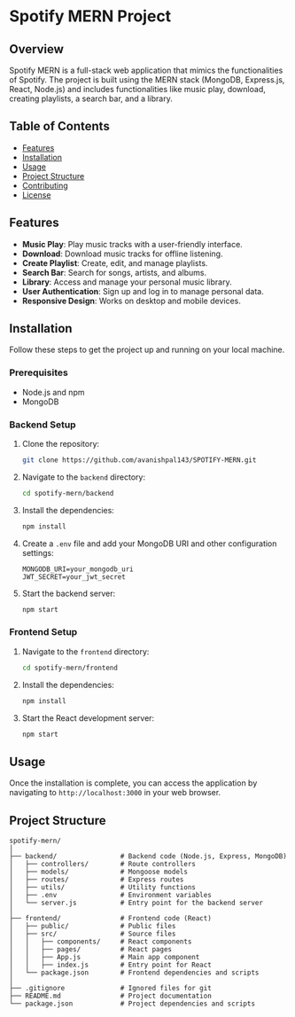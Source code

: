 # Spotify MERN Project

## Overview
Spotify MERN is a full-stack web application that mimics the functionalities of Spotify. The project is built using the MERN stack (MongoDB, Express.js, React, Node.js) and includes functionalities like music play, download, creating playlists, a search bar, and a library.

## Table of Contents
- [Features](#features)
- [Installation](#installation)
- [Usage](#usage)
- [Project Structure](#project-structure)
- [Contributing](#contributing)
- [License](#license)

## Features
- **Music Play**: Play music tracks with a user-friendly interface.
- **Download**: Download music tracks for offline listening.
- **Create Playlist**: Create, edit, and manage playlists.
- **Search Bar**: Search for songs, artists, and albums.
- **Library**: Access and manage your personal music library.
- **User Authentication**: Sign up and log in to manage personal data.
- **Responsive Design**: Works on desktop and mobile devices.

## Installation
Follow these steps to get the project up and running on your local machine.

### Prerequisites
- Node.js and npm
- MongoDB

### Backend Setup
1. Clone the repository:
    ```bash
    git clone https://github.com/avanishpal143/SPOTIFY-MERN.git
    ```
2. Navigate to the `backend` directory:
    ```bash
    cd spotify-mern/backend
    ```
3. Install the dependencies:
    ```bash
    npm install
    ```
4. Create a `.env` file and add your MongoDB URI and other configuration settings:
    ```plaintext
    MONGODB_URI=your_mongodb_uri
    JWT_SECRET=your_jwt_secret
    ```
5. Start the backend server:
    ```bash
    npm start
    ```

### Frontend Setup
1. Navigate to the `frontend` directory:
    ```bash
    cd spotify-mern/frontend
    ```
2. Install the dependencies:
    ```bash
    npm install
    ```
3. Start the React development server:
    ```bash
    npm start
    ```

## Usage
Once the installation is complete, you can access the application by navigating to `http://localhost:3000` in your web browser. 

## Project Structure
```plaintext
spotify-mern/
│
├── backend/                # Backend code (Node.js, Express, MongoDB)
│   ├── controllers/        # Route controllers
│   ├── models/             # Mongoose models
│   ├── routes/             # Express routes
│   ├── utils/              # Utility functions
│   ├── .env                # Environment variables
│   └── server.js           # Entry point for the backend server
│
├── frontend/               # Frontend code (React)
│   ├── public/             # Public files
│   ├── src/                # Source files
│   │   ├── components/     # React components
│   │   ├── pages/          # React pages
│   │   ├── App.js          # Main app component
│   │   ├── index.js        # Entry point for React
│   └── package.json        # Frontend dependencies and scripts
│
├── .gitignore              # Ignored files for git
├── README.md               # Project documentation
└── package.json            # Project dependencies and scripts
